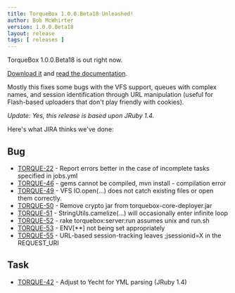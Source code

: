 ```yaml
---
title: TorqueBox 1.0.0.Beta18 Unleashed!
author: Bob McWhirter
version: 1.0.0.Beta18
layout: release
tags: [ releases ]
---
```

TorqueBox 1.0.0.Beta18 is out right now.
  
[Download it](/download) and [read the documentation](/documentation/#{page.version}/).
  
Mostly this fixes some bugs with the VFS support, queues with complex names, 
and session identification through URL manipulation (useful for Flash-based 
uploaders that don't play friendly with cookies).

*Update: Yes, this release is based upon JRuby 1.4.*

Here's what JIRA thinks we've done:

## Bug

* [TORQUE-22](https://jira.jboss.org/jira/browse/TORQUE-22) - Report errors better in the case of incomplete tasks specified in jobs.yml
* [TORQUE-46](https://jira.jboss.org/jira/browse/TORQUE-46) - gems cannot be compiled, mvn install - compilation error
* [TORQUE-49](https://jira.jboss.org/jira/browse/TORQUE-49) - VFS IO.open(...) does not catch existing files or open them correctly.
* [TORQUE-50](https://jira.jboss.org/jira/browse/TORQUE-50) - Remove crypto jar from torquebox-core-deployer.jar
* [TORQUE-51](https://jira.jboss.org/jira/browse/TORQUE-51) - StringUtils.camelize(...) will occasionally enter infinite loop
* [TORQUE-52](https://jira.jboss.org/jira/browse/TORQUE-52) - rake torquebox:server:run assumes unix and run.sh
* [TORQUE-53](https://jira.jboss.org/jira/browse/TORQUE-53) - ENV\[\*\*\] not being set appropriately
* [TORQUE-55](https://jira.jboss.org/jira/browse/TORQUE-55) - URL-based session-tracking leaves ;jsessionid=X in the REQUEST_URI

## Task

* [TORQUE-42](https://jira.jboss.org/jira/browse/TORQUE-42) - Adjust to Yecht for YML parsing (JRuby 1.4)


